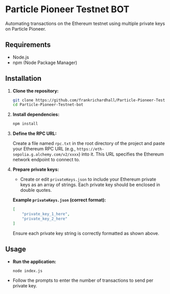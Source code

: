 # Particle Pioneer Testnet BOT

Automating transactions on the Ethereum testnet using multiple private keys on Particle Pioneer.

## Requirements

- Node.js
- npm (Node Package Manager)

## Installation

1. **Clone the repository:**

   ```bash
   git clone https://github.com/frankrichardhall/Particle-Pioneer-Testnet-bot.git
   cd Particle-Pioneer-Testnet-bot
   ```

2. **Install dependencies:**

   ```bash
   npm install
   ```

3. **Define the RPC URL:**

   Create a file named `rpc.txt` in the root directory of the project and paste your Ethereum RPC URL (e.g., `https://eth-sepolia.g.alchemy.com/v2/xxxx`) into it. This URL specifies the Ethereum network endpoint to connect to.

4. **Prepare private keys:**

   - Create or edit `privateKeys.json` to include your Ethereum private keys as an array of strings. Each private key should be enclosed in double quotes.

   **Example `privateKeys.json` (correct format):**
   ```json
   [
       "private_key_1_here",
       "private_key_2_here"
   ]
   ```

   Ensure each private key string is correctly formatted as shown above.

## Usage

- **Run the application:**

  ```bash
  node index.js
  ```

- Follow the prompts to enter the number of transactions to send per private key.
 
 
 
 
 
 
 
 
 
 
 
 
 
 
 
 
 
 
 
 